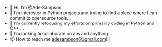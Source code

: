- 👋 Hi, I’m @Ade-Sampson
- 👀 I’m interested in Python projects and trying to find a place where I can commit to opensource tools...
- 🌱 I’m currently refocusing my efforts on primarily coding in Python and C++ ...
- 💞️ I’m looking to collaborate on any and anything...
- 📫 How to reach me adesampson6@gmail.com!!!
<!---
Ade-Sampson/Ade-Sampson is a ✨ special ✨ repository because its `README.md` (this file) appears on your GitHub profile.
You can click the Preview link to take a look at your changes.
--->
